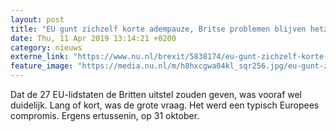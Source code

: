 ```yaml
---
layout: post
title: "EU gunt zichzelf korte adempauze, Britse problemen blijven hetzelfde"
date: Thu, 11 Apr 2019 13:14:21 +0200
category: nieuws
externe_link: "https://www.nu.nl/brexit/5838174/eu-gunt-zichzelf-korte-adempauze-britse-problemen-blijven-hetzelfde.html"
feature_image: "https://media.nu.nl/m/h8hxcgwa04kl_sqr256.jpg/eu-gunt-zichzelf-korte-adempauze-britse-problemen-blijven-hetzelfde.jpg"
---
```


Dat de 27 EU-lidstaten de Britten uitstel zouden geven, was vooraf wel duidelijk. Lang of kort, was de grote vraag. Het werd een typisch Europees compromis. Ergens ertussenin, op 31 oktober.

